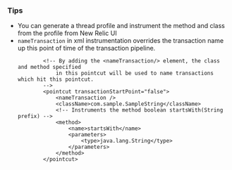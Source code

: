 ### Tips

- You can generate a thread profile and instrument the method and class from the profile from New Relic UI
- `nameTransaction` in xml instrumentation overrides the transaction name up this point of time of the transaction pipeline.
    ```
            <!-- By adding the <nameTransaction/> element, the class and method specified 
                in this pointcut will be used to name transactions which hit this pointcut. 
            -->
            <pointcut transactionStartPoint="false">
                <nameTransaction />
                <className>com.sample.SampleString</className>
                <!-- Instruments the method boolean startsWith(String prefix) -->
                <method>
                    <name>startsWith</name>
                    <parameters>
                        <type>java.lang.String</type>
                    </parameters>
                </method>
            </pointcut>
    ```
